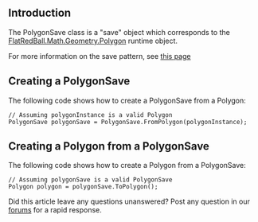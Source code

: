 ## Introduction

The PolygonSave class is a "save" object which corresponds to the [FlatRedBall.Math.Geometry.Polygon](/frb/docs/index.php?title=FlatRedBall.Math.Geometry.Polygon.md "FlatRedBall.Math.Geometry.Polygon") runtime object.

For more information on the save pattern, see [this page](/frb/docs/index.php?title=Tutorials:Save_Classes.md "Tutorials:Save Classes")

## Creating a PolygonSave

The following code shows how to create a PolygonSave from a Polygon:

    // Assuming polygonInstance is a valid Polygon
    PolygonSave polygonSave = PolygonSave.FromPolygon(polygonInstance);

## Creating a Polygon from a PolygonSave

The following code shows how to create a Polygon from a PolygonSave:

    // Assuming polygonSave is a valid PolygonSave
    Polygon polygon = polygonSave.ToPolygon();

Did this article leave any questions unanswered? Post any question in our [forums](/frb/forum.md) for a rapid response.
